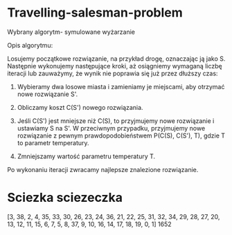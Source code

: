 # Travelling-salesman-problem

Wybrany algorytm- symulowane wyżarzanie

Opis algorytmu:

Losujemy początkowe rozwiązanie, na przykład drogę, oznaczając ją jako S.
Następnie wykonujemy następujące kroki, aż osiągniemy wymaganą liczbę iteracji lub zauważymy, że wynik nie poprawia się już przez dłuższy czas:

1. Wybieramy dwa losowe miasta i zamieniamy je miejscami, aby otrzymać nowe rozwiązanie S'.

2. Obliczamy koszt C(S') nowego rozwiązania.

3. Jeśli C(S') jest mniejsze niż C(S), to przyjmujemy nowe rozwiązanie i ustawiamy S na S'. W przeciwnym przypadku, przyjmujemy nowe rozwiązanie z pewnym prawdopodobieństwem P(C(S), C(S'), T), gdzie T to parametr temperatury.

4. Zmniejszamy wartość parametru temperatury T.

Po wykonaniu iteracji zwracamy najlepsze znalezione rozwiązanie.

# Sciezka sciezeczka
[3, 38, 2, 4, 35, 33, 30, 26, 23, 24, 36, 21, 22, 25, 31, 32, 34, 29, 28, 27, 20, 13, 12, 11, 15, 6, 7, 5, 8, 37, 9, 10, 16, 14, 17, 18, 19, 0, 1]
1652
